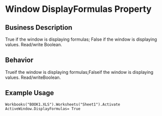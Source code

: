 # Window DisplayFormulas Property

## Business Description
True if the window is displaying formulas; False if the window is displaying values. Read/write Boolean.

## Behavior
Trueif the window is displaying formulas;Falseif the window is displaying values. Read/writeBoolean.

## Example Usage
```vba
Workbooks("BOOK1.XLS").Worksheets("Sheet1").Activate 
ActiveWindow.DisplayFormulas= True
```